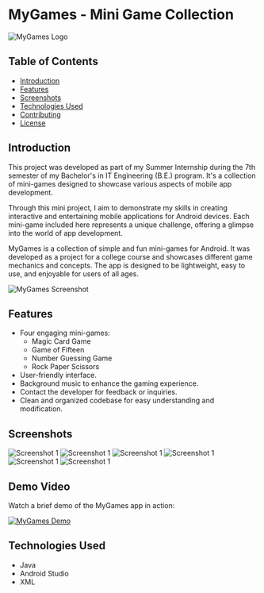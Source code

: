 # MyGames - Mini Game Collection

![MyGames Logo](./images/logo.png)

## Table of Contents

- [Introduction](#introduction)
- [Features](#features)
- [Screenshots](#screenshots)
- [Technologies Used](#technologies-used)
- [Contributing](#contributing)
- [License](#license)

## Introduction

This project was developed as part of my Summer Internship during the 7th semester of my Bachelor's in IT Engineering (B.E.) program. It's a collection of mini-games designed to showcase various aspects of mobile app development.


Through this mini project, I aim to demonstrate my skills in creating interactive and entertaining mobile applications for Android devices. Each mini-game included here represents a unique challenge, offering a glimpse into the world of app development.


MyGames is a collection of simple and fun mini-games for Android. It was developed as a project for a college course and showcases different game mechanics and concepts. The app is designed to be lightweight, easy to use, and enjoyable for users of all ages.

![MyGames Screenshot](./images/screenshot.jpg)

## Features

- Four engaging mini-games:
  - Magic Card Game
  - Game of Fifteen
  - Number Guessing Game
  - Rock Paper Scissors
- User-friendly interface.
- Background music to enhance the gaming experience.
- Contact the developer for feedback or inquiries.
- Clean and organized codebase for easy understanding and modification.

## Screenshots

![Screenshot 1](./images/p2.jpg)
![Screenshot 1](./images/p3.jpg)
![Screenshot 1](./images/p4.jpg)
![Screenshot 1](./images/p5.jpg)
![Screenshot 1](./images/p6.jpg)
![Screenshot 1](./images/p7.jpg)


## Demo Video

Watch a brief demo of the MyGames app in action:

[![MyGames Demo](./images/videoimg.jpg)](https://drive.google.com/drive/folders/1b9ZFk8mz-rbz9rzKK2U7hAoHoUZY5XFK?usp=sharing)



## Technologies Used

- Java
- Android Studio
- XML


